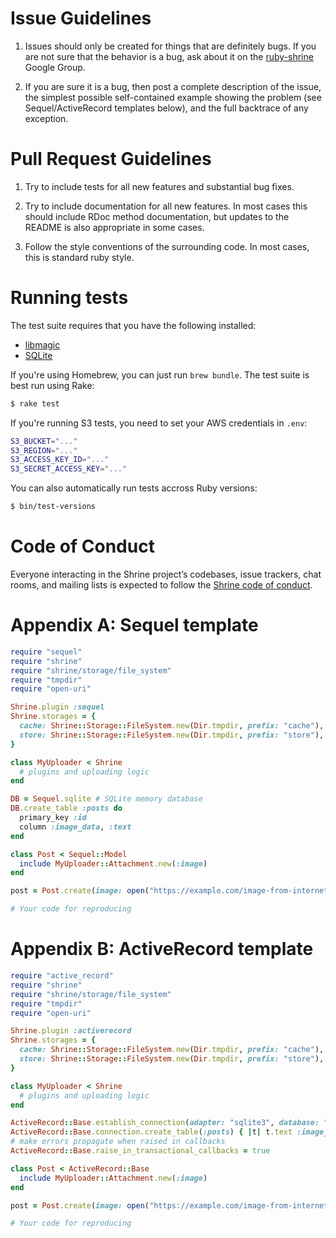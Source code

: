 Issue Guidelines
================

1. Issues should only be created for things that are definitely bugs.  If you
   are not sure that the behavior is a bug, ask about it on the [ruby-shrine]
   Google Group.

2. If you are sure it is a bug, then post a complete description of the issue,
   the simplest possible self-contained example showing the problem (see
   Sequel/ActiveRecord templates below), and the full backtrace of any
   exception.

Pull Request Guidelines
=======================

1. Try to include tests for all new features and substantial bug
   fixes.

2. Try to include documentation for all new features.  In most cases
   this should include RDoc method documentation, but updates to the
   README is also appropriate in some cases.

3. Follow the style conventions of the surrounding code.  In most
   cases, this is standard ruby style.

Running tests
=============

The test suite requires that you have the following installed:

* [libmagic]
* [SQLite]

If you're using Homebrew, you can just run `brew bundle`. The test suite is
best run using Rake:

```sh
$ rake test
```

If you're running S3 tests, you need to set your AWS credentials in `.env`:

```sh
S3_BUCKET="..."
S3_REGION="..."
S3_ACCESS_KEY_ID="..."
S3_SECRET_ACCESS_KEY="..."
```

You can also automatically run tests accross Ruby versions:

```sh
$ bin/test-versions
```

Code of Conduct
===============

Everyone interacting in the Shrine project’s codebases, issue trackers, chat
rooms, and mailing lists is expected to follow the [Shrine code of conduct].

Appendix A: Sequel template
============================

```rb
require "sequel"
require "shrine"
require "shrine/storage/file_system"
require "tmpdir"
require "open-uri"

Shrine.plugin :sequel
Shrine.storages = {
  cache: Shrine::Storage::FileSystem.new(Dir.tmpdir, prefix: "cache"),
  store: Shrine::Storage::FileSystem.new(Dir.tmpdir, prefix: "store"),
}

class MyUploader < Shrine
  # plugins and uploading logic
end

DB = Sequel.sqlite # SQLite memory database
DB.create_table :posts do
  primary_key :id
  column :image_data, :text
end

class Post < Sequel::Model
  include MyUploader::Attachment.new(:image)
end

post = Post.create(image: open("https://example.com/image-from-internet.jpg"))

# Your code for reproducing
```

Appendix B: ActiveRecord template
=================================

```rb
require "active_record"
require "shrine"
require "shrine/storage/file_system"
require "tmpdir"
require "open-uri"

Shrine.plugin :activerecord
Shrine.storages = {
  cache: Shrine::Storage::FileSystem.new(Dir.tmpdir, prefix: "cache"),
  store: Shrine::Storage::FileSystem.new(Dir.tmpdir, prefix: "store"),
}

class MyUploader < Shrine
  # plugins and uploading logic
end

ActiveRecord::Base.establish_connection(adapter: "sqlite3", database: ":memory:")
ActiveRecord::Base.connection.create_table(:posts) { |t| t.text :image_data }
# make errors propagate when raised in callbacks
ActiveRecord::Base.raise_in_transactional_callbacks = true

class Post < ActiveRecord::Base
  include MyUploader::Attachment.new(:image)
end

post = Post.create(image: open("https://example.com/image-from-internet.jpg"))

# Your code for reproducing
```

[ruby-shrine]: https://groups.google.com/forum/#!forum/ruby-shrine
[Shrine code of conduct]: https://github.com/janko-m/shrine/blob/master/CODE_OF_CONDUCT.md
[libmagic]: https://github.com/threatstack/libmagic
[SQLite]: https://www.sqlite.org
